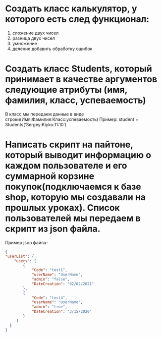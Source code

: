 #  Cоздать класс калькулятор, у которого есть след функционал:
1) сложение двух чисел
2) разница двух чисел
3) умножение
4) деление
добавить обработку ошибок





# Создать класс Students, который принимает в качестве аргументов следующие атрибуты (имя, фамилия, класс, успеваемость)
В класс мы передаем данные в виде строки(Имя:Фамилия:Класс:успеваемость)
 Пример:
student = Students(‘Sergey:Kiyko:11:10’)





# Написать скрипт на пайтоне, который выводит информацию о каждом пользователе и его суммарной корзине покупок(подключаемся к базе shop, которую мы создавали на прошлых уроках). Список пользователей мы передаем в скрипт из json файла.
Пример json файла-
```json
{
"userList": {
    "users": [
        {
            "Code": "test1",
            "userName": "UserName",
            "admin": "false",
            "DateCreation": "02/02/2021"
        },
        {
            "Code": "test4",
            "userName": "UserName",
            "admin": "true",
            "DateCreation": "3/15/2020"
        }
     ]
  }
}
```